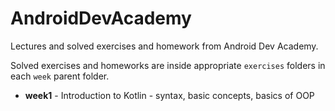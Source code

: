 # AndroidDevAcademy

Lectures and solved exercises and homework from Android Dev Academy.

Solved exercises and homeworks are inside appropriate `exercises` folders in each `week` parent folder.

- **week1** - Introduction to Kotlin - syntax, basic concepts, basics of OOP

